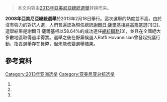> 本文内容由[2013年亞美尼亞總統選舉](https://zh.wikipedia.org/wiki/2013年亞美尼亞總統選舉)转换而来。


**2008年亞美尼亞總統選舉**於2013年2月18日舉行。這次選舉的熱度並不高，由於沒有強力的對抗人選，人們普遍認為現任總統[謝爾日·薩爾基相將高票當選](https://zh.wikipedia.org/wiki/謝爾日·薩爾基相 "wikilink")\[1\]\[2\]。選舉結果是謝爾日·薩爾基相以58.64%的成功連任[總統職務](https://zh.wikipedia.org/wiki/亞美尼亞總統 "wikilink")\[3\]，並且在全國絕大多數地區取得過半得票。選舉之後在野黨候選人Raffi Hovannisian曾發起抗議行動，指責選舉存在舞弊，但未能改變選舉結果。

## 參考資料

[Category:2013年亚洲选举](https://zh.wikipedia.org/wiki/Category:2013年亚洲选举 "wikilink") [Category:亚美尼亚总统选举](https://zh.wikipedia.org/wiki/Category:亚美尼亚总统选举 "wikilink")

1.
2.
3.
